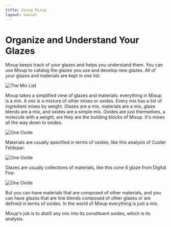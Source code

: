 ```yaml
---
title: Using Mixup
layout: manual
---
```

# Organize and Understand Your Glazes

Mixup keeps track of your glazes and helps you understand them. 
You can use Mixup to catalog the glazes you use and develop new glazes. 
All of your glazes and materials are kept in one list:

![The Mix List](/images/MixList.png)

Mixup takes a simplified view of glazes and materials:
everything in Mixup is a *mix*. A mix is a mixture of other mixes or oxides. 
Every mix has a list of ingredient mixes by weight.
Glazes are a mix, materials are a mix, glaze blends are a mix, and
oxides are a simple mix. Oxides are just themselves, a molecule with a weight,
are they are the building blocks of Mixup. It's mixes all the way down to oxides. 

![One Oxide](/images/OneOxide.png)

Materials are usually specified in terms of oxides, like this analysis of Custer Feldspar:

![One Oxide](/images/Custer.png)

Glazes are usually collections of materials, like this cone 6 glaze from Digital Fire:

![One Oxide](/images/Cone6Glaze.png)

But you can have materials that are composed of other materials, 
and you can have glazes that are line blends composed of other glazes 
or are defined in terms of oxides. In the world of Mixup everything is just a mix.

Mixup's job is to distill any mix into its constituent oxides, which is its analysis.
